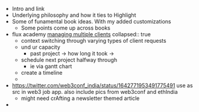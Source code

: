 - Intro and  link
- Underlying philosophy and how it ties to Highlight
- Some of funamental book ideas. With my added customizations
	- Some points come up across books
- flux academy [managing multiple clients](https://youtu.be/gcKfnYOdJSs)
  collapsed:: true
	- context switching through varying types of client requests
	- und ur capacity
		- past project -> how long it took ->
	- schedule next project halfway through
		- ie via gantt chart
	- create a timeline
	-
- https://twitter.com/web3conf_india/status/1642771953491775491 use as src in web3 job app. also include pics from web3conf and ethIndia
	- might need crAfting a newsletter themed article
-